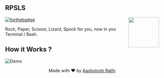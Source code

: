 ## RPSLS
[<img src="https://upload.wikimedia.org/wikipedia/commons/thumb/a/ad/Pierre_ciseaux_feuille_l%C3%A9zard_spock_aligned.svg/2000px-Pierre_ciseaux_feuille_l%C3%A9zard_spock_aligned.svg.png" align="right" width="100">](#)
[![forthebadge](http://forthebadge.com/images/badges/made-with-python.svg)](http://forthebadge.com)

Rock, Paper, Scissor, Lizard, Spock for you, now in you Terminal / Bash.  


## How it Works ?
![Demo](#)


<p align="center"> Made with ❤ by <a href="https://github.com/aashutoshrathi">Aashutosh Rathi</a></p>
